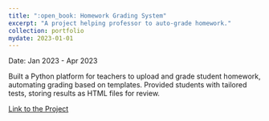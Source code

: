 ```yaml
---
title: ":open_book: Homework Grading System"
excerpt: "A project helping professor to auto-grade homework."
collection: portfolio
mydate: 2023-01-01
---
```

Date: Jan 2023 - Apr 2023

Built a Python platform for teachers to upload and grade student homework, automating grading based on templates. Provided students with tailored tests, storing results as HTML files for review.

[Link to the Project](https://github.com/qingruili/Design-of-a-Homework-System)